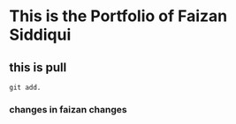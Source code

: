 <h1>This is the Portfolio of Faizan Siddiqui </h1>
<h2> this is pull</h2>

<code>git add. </code>
<h3> changes in faizan changes</h3>